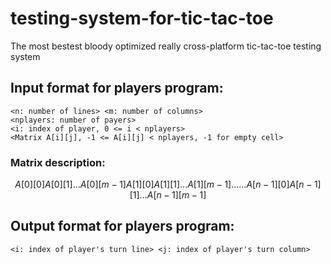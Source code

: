 # testing-system-for-tic-tac-toe
The most bestest bloody optimized really cross-platform tic-tac-toe testing system

## Input format for players program:
```
<n: number of lines> <m: number of columns>
<nplayers: number of payers>
<i: index of player, 0 <= i < nplayers>
<Matrix A[i][j], -1 <= A[i][j] < nplayers, -1 for empty cell>
```
### Matrix description:
```math
A[0][0]   A[0][1]  ...  A[0][m-1]
A[1][0]   A[1][1]  ...  A[1][m-1]
.                       .
.                       .
.                       .
A[n-1][0] A[n-1][1] ... A[n-1][m-1]
```
## Output format for players program:
```
<i: index of player's turn line> <j: index of player's turn column>
```
